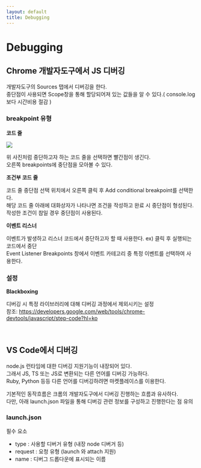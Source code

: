 ```yaml
---
layout: default
title: Debugging
---
```


# **Debugging**

## Chrome 개발자도구에서 JS 디버깅

개발자도구의 Sources 탭에서 디버깅을 한다.<br>
중단점이 사용되면 Scope창을 통해 할당되어져 있는 값들을 알 수 있다.( console.log보다 시간비용 절감 )

### breakpoint 유형

**코드 줄**

![](../../images/debugging/line-of-code.png)

위 사진처럼 중단하고자 하는 코드 줄을 선택하면 빨간점이 생긴다.<br>
오른쪽 breakpoints에 중단점을 모아볼 수 있다.

**조건부 코드 줄**

코드 줄 중단점 선택 위치에서 오른쪽 클릭 후 Add conditional breakpoint를 선택한다.<br>
해당 코드 줄 아래에 대화상자가 나타나면 조건을 작성하고 완료 시 중단점이 형성된다. 작성한 조건이 참일 경우 중단점이 사용된다.

**이벤트 리스너**

이벤트가 발생하고 리스너 코드에서 중단하고자 할 때 사용한다. ex) 클릭 후 실행되는 코드에서 중단<br>
Event Listener Breakpoints 창에서 이벤트 카테고리 중 특정 이벤트를 선택하여 사용한다.

### 설정

**Blackboxing**

디버깅 시 특정 라이브러리에 대해 디버깅 과정에서 제외시키는 설정 <br>
참조: <https://developers.google.com/web/tools/chrome-devtools/javascript/step-code?hl=ko>

<br>

## VS Code에서 디버깅

node.js 런타임에 대한 디버깅 지원기능이 내장되어 있다.<br>
그래서 JS, TS 또는 JS로 변환되는 다른 언어를 디버깅 가능하다.<br>
Ruby, Python 등등 다른 언어를 디버깅하려면 마켓플레이스를 이용한다.

기본적인 동작흐름은 크롬의 개발자도구에서 디버깅 진행하는 흐름과 유사하다.<br>
다만, 아래 launch.json 파일을 통해 디버깅 관련 정보를 구성하고 진행한다는 점 유의

### launch.json

필수 요소

- type : 사용할 디버거 유형 (내장 node 디버거 등)
- request : 요청 유형 (launch 와 attach 지원)
- name : 디버그 드롭다운에 표시되는 이름
